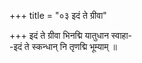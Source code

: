 +++
title = "०३ इदं ते ग्रीवा"

+++
इदं ते ग्रीवा भिनद्मि यातुधान स्वाहा-  
-इदं ते स्कन्धान् नि तृणद्मि भूम्याम् ॥